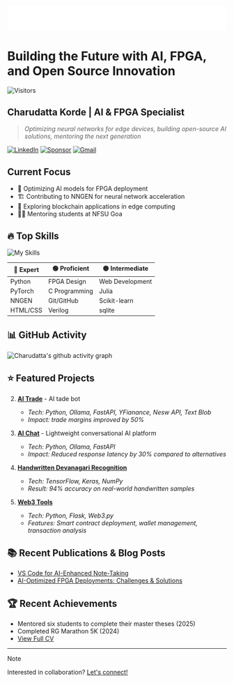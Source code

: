 ![SVG Banners](assets/profile_banner.svg)
# Building the Future with AI, FPGA, and Open Source Innovation

![Visitors](https://api.visitorbadge.io/api/visitors?path=https%3A%2F%2Fgithub.com%2Fcharudatta10&countColor=%23263759)

## Charudatta Korde | AI & FPGA Specialist
> *Optimizing neural networks for edge devices, building open-source AI solutions, mentoring the next generation*

[![LinkedIn](https://img.shields.io/badge/linkedin-%230077B5.svg?style=for-the-badge&logo=linkedin&logoColor=white)](https://www.linkedin.com/in/charudatta-korde/)
[![Sponsor](https://img.shields.io/badge/sponsor-30363D?style=for-the-badge&logo=GitHub-Sponsors&logoColor=#EA4AAA)](https://github.com/sponsors/charudatta10)
[![Gmail](https://img.shields.io/badge/Gmail-D14836?style=for-the-badge&logo=gmail&logoColor=white)](mailto:152109007c@gmail.com)

## Current Focus
- 🧠 Optimizing AI models for FPGA deployment
- 🏗️ Contributing to NNGEN for neural network acceleration
- 🔗 Exploring blockchain applications in edge computing
- 👨‍🏫 Mentoring students at NFSU Goa

## 🔥 Top Skills
![My Skills](https://skillicons.dev/icons?i=python,pytorch,html,git,c,flask,latex,markdown,vscode,powershell&theme=dark&perline=10)

| 🔵 **Expert** | 🟢 **Proficient** | 🟡 **Intermediate** |
|-------------|----------------|----------------|
| Python      | FPGA Design    | Web Development|
| PyTorch     | C Programming  | Julia          |
| NNGEN       | Git/GitHub     | Scikit-learn   |
| HTML/CSS    | Verilog        | sqlite        |

## 📊 GitHub Activity
![Charudatta's github activity graph](https://github-readme-activity-graph.vercel.app/graph?username=charudatta10&theme=onedark)

## ⭐ Featured Projects
2. **[AI Trade](https://github.com/charudatta10/ai_trade)** - AI tade bot 
   - *Tech: Python, Ollama, FastAPI, YFianance, Nesw API, Text Blob*
   - *Impact: trade margins improved by 50%*
   
2. **[AI Chat](https://github.com/charudatta10/ai_chat)** - Lightweight conversational AI platform
   - *Tech: Python, Ollama, FastAPI*
   - *Impact: Reduced response latency by 30% compared to alternatives*

3. **[Handwritten Devanagari Recognition](https://github.com/charudatta10/devanagari-handwriting-recognizer)**
   - *Tech: TensorFlow, Keras, NumPy*
   - *Result: 94% accuracy on real-world handwritten samples*

4. **[Web3 Tools](https://github.com/charudatta10/web3-tools)**
   - *Tech: Python, Flask, Web3.py*
   - *Features: Smart contract deployment, wallet management, transaction analysis*

## 📚 Recent Publications & Blog Posts
- [VS Code for AI-Enhanced Note-Taking](https://dev.to/charudatta10/vs-code-for-note-taking-324b)
- [AI-Optimized FPGA Deployments: Challenges & Solutions](https://dev.to/charudatta10/ai-optimized-fpga-deployments-challenges-solutions-2mij)

## 🏆 Recent Achievements
- Mentored six students to complete their master theses (2025)
- Completed RG Marathon 5K (2024)
- [View Full CV](src/cv/cv.pdf)

---

>[!NOTE]
> Interested in collaboration? [Let's connect!](mailto:152109007c@gmail.com)
